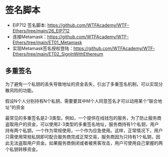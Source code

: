 # 签名脚本

- EIP712 签名脚本: <https://github.com/WTFAcademy/WTF-Ethers/tree/main/26_EIP712>
- 连接Metamask：<https://github.com/WTFAcademy/WTF-Ethers/tree/main/ET01_Metamask>
- 实现Metamask签名授权登陆：<https://github.com/WTFAcademy/WTF-Ethers/tree/main/ET02_SignInWithEthereum>

## 多重签名

为了避免一个私钥的丢失导致地址的资金丢失，引出了多重签名机制，可以实现分散风险的功能。

假设N个人分别持有N个私钥，需要要其中M个人同意签名才可以动用某个“联合地址”的资金

最常见的多重签名是2-3类型。例如，一个提供在线钱包的服务，为了防止服务商盗取用户的资金，可以使用2-3类型的多重签名地址，服务商持有1个私钥，用户持有两个私钥，一个作为常规使用，一个作为应急使用。这样，正常情况下，用户只需使用常规私钥即可配合服务商完成正常交易，服务商因为只持有1个私钥，因此无法盗取用户资金。如果服务商倒闭或者被黑客攻击，用户可使用自己掌握的两个私钥转移资金。
